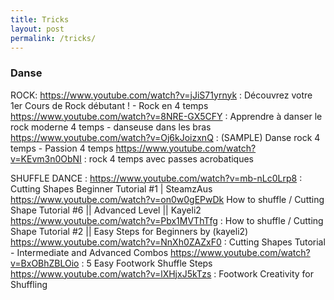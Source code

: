 ```yaml
---
title: Tricks
layout: post
permalink: /tricks/
---
```


### Danse 

ROCK:
https://www.youtube.com/watch?v=jJiS71yrnyk : Découvrez votre 1er Cours de Rock débutant ! - Rock en 4 temps
https://www.youtube.com/watch?v=8NRE-GX5CFY : Apprendre à danser le rock moderne 4 temps - danseuse dans les bras
https://www.youtube.com/watch?v=Oj6kJoizxnQ : (SAMPLE) Danse rock 4 temps - Passion 4 temps
https://www.youtube.com/watch?v=KEvm3n0ObNI : rock 4 temps avec passes acrobatiques

SHUFFLE DANCE :
https://www.youtube.com/watch?v=mb-nLc0Lrp8 : Cutting Shapes Beginner Tutorial #1 | SteamzAus
https://www.youtube.com/watch?v=on0w0gEPwDk How to shuffle / Cutting Shape Tutorial #6 || Advanced Level || Kayeli2
https://www.youtube.com/watch?v=Pbx1MVThTfg : How to shuffle / Cutting Shape Tutorial #2 || Easy Steps for Beginners by (kayeli2)
https://www.youtube.com/watch?v=NnXh0ZAZxF0 : Cutting Shapes Tutorial - Intermediate and Advanced Combos
https://www.youtube.com/watch?v=BxOBhZBLOio : 5 Easy Footwork Shuffle Steps
https://www.youtube.com/watch?v=lXHjxJ5kTzs : Footwork Creativity for Shuffling
